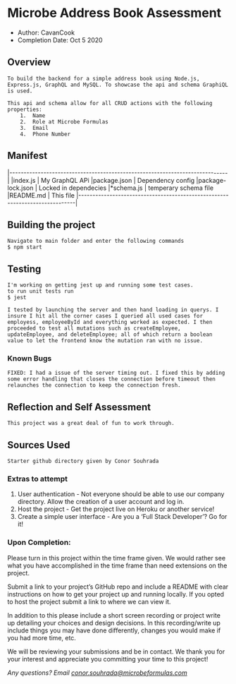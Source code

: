 # Microbe Address Book Assessment

* Author: CavanCook
* Completion Date: Oct 5 2020

## Overview

    To build the backend for a simple address book using Node.js, Express.js, GraphQL and MySQL. To showcase the api and schema GraphiQL is used.

    This api and schema allow for all CRUD actions with the following properties:
        1.  Name
        2.  Role at Microbe Formulas
        3.  Email
        4.  Phone Number




## Manifest                  
|-----------------------------------------------------------------------------|
|index.js              | My GraphQL APi
|package.json          | Dependency config
|package-lock.json     | Locked in dependecies
|*schema.js             | temperary schema file
|README.md             | This file
|-----------------------------------------------------------------------------|                                       
                                                                                                  
## Building the project     

    Navigate to main folder and enter the following commands
    $ npm start
                                      
                                                                                                                     
## Testing                                                                                                           
    I'm working on getting jest up and running some test cases.
    to run unit tests run 
    $ jest

    I tested by launching the server and then hand loading in querys. I insure I hit all the corner cases I queried all used cases for employess, employeeById and everything worked as expected. I then proceeded to test all mutations such as createEmployee, updateEmployee, and deleteEmployee; all of which return a boolean value to let the frontend know the mutation ran with no issue.

### Known Bugs

    FIXED: I had a issue of the server timing out. I fixed this by adding some error handling that closes the connection before timeout then relaunches the connection to keep the connection fresh.

## Reflection and Self Assessment

    This project was a great deal of fun to work through.  
    
## Sources Used

    Starter github directory given by Conor Souhrada


### Extras to attempt

1.  User authentication - Not everyone should be able to use our company directory.  Allow the creation of a user account and log in.
2.  Host the project - Get the project live on Heroku or another service!
3.  Create a simple user interface - Are you a ‘Full Stack Developer’? Go for it!

### **Upon Completion:**
Please turn in this project within the time frame given.  We would rather see what you have accomplished in the time frame than need extensions on the project.

Submit a link to your project’s GitHub repo and include a README with clear instructions on how to get your project up and running locally.  If you opted to host the project submit a link to where we can view it.  

In addition to this please include a short screen recording or project write up detailing your choices and design decisions.  In this recording/write up include things you may have done differently, changes you would make if you had more time, etc.

We will be reviewing your submissions and be in contact.  We thank you for your interest and appreciate you committing your time to this project!


*Any questions? Email conor.souhrada@microbeformulas.com*